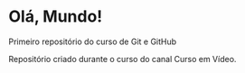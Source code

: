 # Olá, Mundo!
 Primeiro repositório do curso de Git e GitHub

Repositório criado durante o curso do canal Curso em Vídeo.